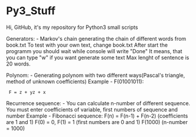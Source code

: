 # Py3_Stuff
Hi, GitHub, it's my repository for Python3 small scripts 

Generators:
    - Markov's chain generating the chain of different words from book.txt
    To test with your own text, change book.txt
    After start the programm you should wait while console will write "Done"
    It means, that you can type "w" if you want generate some text
    Max lenght of sentence is 20 words.


Polynom:
    - Generating polynom with two different ways(Pascal's triangle, method of unknown coefficients)
    Example - F(01001011):
 
     F = z + yz + x


Recurrence sequence:
    - You can calculate n-number of different sequence. You must enter coefficients of variable, first numbers of sequence and number
    Example - Fibonacci sequence:
        F(n) = F(n-1) + F(n-2)  (coefficients are 1 and 1)
        F(0) = 0, F(1) = 1      (first numbers are 0 and 1)
        F(1000)                 (n-number = 1000) 
